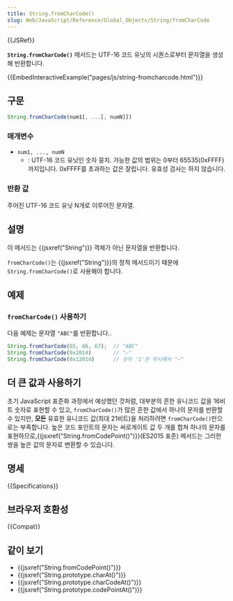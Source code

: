 ```yaml
---
title: String.fromCharCode()
slug: Web/JavaScript/Reference/Global_Objects/String/fromCharCode
---
```

{{JSRef}}

**`String.fromCharCode()`** 메서드는 UTF-16 코드 유닛의 시퀀스로부터 문자열을 생성해 반환합니다.

{{EmbedInteractiveExample("pages/js/string-fromcharcode.html")}}

## 구문

```js
String.fromCharCode(num1[, ...[, numN]])
```

### 매개변수

- `num1, ..., numN`
  - : UTF-16 코드 유닛인 숫자 뭉치. 가능한 값의 범위는 0부터 65535(0xFFFF)까지입니다. 0xFFFF를 초과하는 값은 잘립니다. 유효성 검사는 하지 않습니다.

### 반환 값

주어진 UTF-16 코드 유닛 N개로 이루어진 문자열.

## 설명

이 메서드는 {{jsxref("String")}} 객체가 아닌 문자열을 반환합니다.

`fromCharCode()`는 {{jsxref("String")}}의 정적 메서드이기 때문에 `String.fromCharCode()`로 사용해야 합니다.

## 예제

### `fromCharCode()` 사용하기

다음 예제는 문자열 `"ABC"`를 반환합니다..

```js
String.fromCharCode(65, 66, 67);  // "ABC"
String.fromCharCode(0x2014)       // "—"
String.fromCharCode(0x12014)      // 숫자 '1'은 무시해서 "—"
```

## 더 큰 값과 사용하기

초기 JavaScript 표준화 과정에서 예상했던 것처럼, 대부분의 흔한 유니코드 값을 16비트 숫자로 표현할 수 있고, `fromCharCode()`가 많은 흔한 값에서 하나의 문자를 반환할 수 있지만, **모든** 유효한 유니코드 값(최대 21비트)을 처리하려면 `fromCharCode()`만으로는 부족합니다. 높은 코드 포인트의 문자는 써로게이트 값 두 개를 합쳐 하나의 문자를 표현하므로,{{jsxref("String.fromCodePoint()")}}(ES2015 표준) 메서드는 그러한 쌍을 높은 값의 문자로 변환할 수 있습니다.

## 명세

{{Specifications}}

## 브라우저 호환성

{{Compat}}

## 같이 보기

- {{jsxref("String.fromCodePoint()")}}
- {{jsxref("String.prototype.charAt()")}}
- {{jsxref("String.prototype.charCodeAt()")}}
- {{jsxref("String.prototype.codePointAt()")}}
